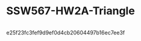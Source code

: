 # SSW567-HW2A-Triangle

[![<nathsouza>](https://circleci.com/gh/<nathsouza>/<SSW567-HW2A-Triangle>.svg?style=svg)](https://app.circleci.com/pipelines/github/<nathsouza>/<SSW567-HW2A-Triangle>?branch=main&filter=all)

e25f23fc3fef9d9ef0d4cb20604497b16ec7ee3f
